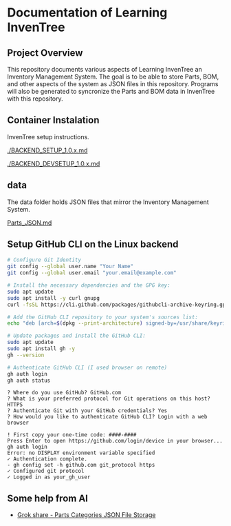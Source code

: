 # Documentation of Learning InvenTree

## Project Overview

This repository documents various aspects of Learning InvenTree an Inventory Management System. The goal is to be able to store Parts, BOM, and other aspects of the system as JSON files in this repository. Programs will also be generated to syncronize the Parts and BOM data in InvenTree with this repository.

## Container Instalation

InvenTree setup instructions.

[./BACKEND_SETUP_1.0.x.md](BACKEND_SETUP_1.0.x.md)

[./BACKEND_DEVSETUP_1.0.x.md](BACKEND_DEVSETUP_1.0.x.md)

## data

The data folder holds JSON files that mirror the Inventory Management System.

[Parts_JSON.md](Parts_JSON.md)

## Setup GitHub CLI on the Linux backend

```bash
# Configure Git Identity
git config --global user.name "Your Name"
git config --global user.email "your.email@example.com"

# Install the necessary dependencies and the GPG key:
sudo apt update
sudo apt install -y curl gnupg
curl -fsSL https://cli.github.com/packages/githubcli-archive-keyring.gpg | sudo gpg --dearmor -o /usr/share/keyrings/githubcli-archive-keyring.gpg

# Add the GitHub CLI repository to your system's sources list:
echo "deb [arch=$(dpkg --print-architecture) signed-by=/usr/share/keyrings/githubcli-archive-keyring.gpg] https://cli.github.com/packages stable main" | sudo tee /etc/apt/sources.list.d/github-cli.list > /dev/null

# Update packages and install the GitHub CLI:
sudo apt update
sudo apt install gh -y
gh --version

# Authenticate GitHub CLI (I used browser on remote)
gh auth login
gh auth status
```

```text
? Where do you use GitHub? GitHub.com
? What is your preferred protocol for Git operations on this host? HTTPS
? Authenticate Git with your GitHub credentials? Yes
? How would you like to authenticate GitHub CLI? Login with a web browser

! First copy your one-time code: ####-####
Press Enter to open https://github.com/login/device in your browser... gh auth login
Error: no DISPLAY environment variable specified
✓ Authentication complete.
- gh config set -h github.com git_protocol https
✓ Configured git protocol
✓ Logged in as your_gh_user
```

## Some help from AI

- [Grok share - Parts Categories JSON File Storage](https://grok.com/share/c2hhcmQtMw%3D%3D_4d021c2b-6692-4f78-95e6-f02df4ac3047)
